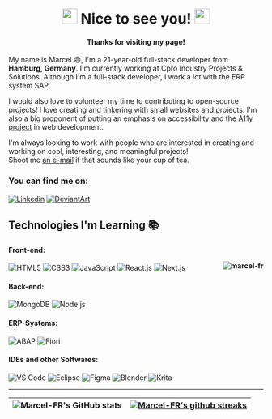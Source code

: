 <h1 align="center"><img src="https://emojis.slackmojis.com/emojis/images/1531849430/4246/blob-sunglasses.gif?1531849430" width="30"/> Nice to see you! <img src="https://emojis.slackmojis.com/emojis/images/1531849430/4246/blob-sunglasses.gif?1531849430" width="30"/></h1>
<h4 align="center">Thanks for visiting my page!</h4>

My name is Marcel :smile:, I'm a 21-year-old full-stack developer from <img src="https://cdn-icons-png.flaticon.com/512/197/197571.png" width="13"/> <b>Hamburg, Germany</b>. I'm currently working at Cpro Industry Projects & Solutions. Although I'm a full-stack developer, I work a lot with the ERP system SAP.

I would also love to volunteer my time to contributing to open-source projects! I love creating and tinkering with small websites and projects. I'm also a big proponent of putting an emphasis on accessibility and the [A11y project](https://www.a11yproject.com/) in web development.

<p>I'm always looking to work with people who are interested in creating and working on cool, interesting, and meaningful projects! <br>Shoot me <a href=mailto:"j.m.frankerojas@gmail.com">an e-mail</a> if that sounds like your cup of tea.</br>
 </p>
 
### You can find me on: 
[![Linkedin](https://img.shields.io/badge/-LinkedIn-blue?style=flat&logo=Linkedin&logoColor=white&link=https://www.linkedin.com/in/jan-marcel-franke-rojas/)](https://www.linkedin.com/in/jan-marcel-franke-rojas/)
[![DeviantArt](https://img.shields.io/badge/-DeviantArt-05CC47?style=flat&logo=DeviantArt&logoColor=white&link=https://www.deviantart.com/mezzelblack)](https://www.deviantart.com/mezzelblack)
## Technologies I'm Learning :books:

#### Front-end:  <p><img align="right" src="https://github-readme-stats.vercel.app/api/top-langs?username=marcel-fr&show_icons=true&locale=en&theme=radical" alt="marcel-fr" /></p>

![HTML5](https://img.shields.io/badge/-HTML5-E34F26?style=flat-square&logo=html5&logoColor=white)
![CSS3](https://img.shields.io/badge/-CSS-1572B6?style=flat-square&logo=css3&logoColor=white)
![JavaScript](https://img.shields.io/badge/-JavaScript-%23F7DF1C?style=flat-square&logo=javascript&logoColor=000000&color=d1b01f)
![React.js](https://img.shields.io/badge/-React.js-%23282C34?style=flat-square&logo=react)
![Next.js](https://img.shields.io/badge/-Next.js-000000?style=flat-square&logo=next.js)


#### Back-end:

![MongoDB](https://img.shields.io/badge/-MongoDB-47A248?style=flat-square&logo=mongodb&logoColor=ffffff)
![Node.js](https://img.shields.io/badge/-Node.js-339933?style=flat-square&logo=Node.js&logoColor=white)


#### ERP-Systems:

![ABAP](https://img.shields.io/badge/-ABAP-1545BE?style=flat-square&logo=SAP&logoColor=ffffff)
![Fiori](https://img.shields.io/badge/-Fiori-12A835?style=flat-square&logo=SAP&logoColor=ffffff)


#### IDEs and other Softwares:

![VS Code](https://img.shields.io/badge/-VS%20Code-007ACC?style=flat-square&logo=visual-studio-code&logoColor=ffffff)
![Eclipse](https://img.shields.io/badge/-Eclipse-6815B6?style=flat-square&logo=Eclipse&logoColor=ffffff)
![Figma](https://img.shields.io/badge/-Figma-F24E1E?style=flat-square&logo=Figma&logoColor=ffffff)
![Blender](https://img.shields.io/badge/-Blender-F5792A?style=flat-square&logo=Blender&logoColor=ffffff)
![Krita](https://img.shields.io/badge/-Krita-3BABFF?style=flat-square&logo=Krita&logoColor=ffffff)

<hr>

| ![Marcel-FR's GitHub stats](https://github-readme-stats.vercel.app/api?username=Marcel-FR&show_icons=true&theme=radical) | <a href="https://camo.githubusercontent.com/9d353d62714e0b0acd5ada4a042838f2b81c67df3f5b4c5ac28b168024edc88f/68747470733a2f2f6769746875622d726561646d652d73747265616b2d73746174732e6865726f6b756170702e636f6d2f3f757365723d6d617263656c2d667226"><img align="center" src="https://github-readme-streak-stats.herokuapp.com/?user=marcel-fr&theme=radical" alt="Marcel-FR's github streaks" /></a> |
| ------------- | ------------- | 
